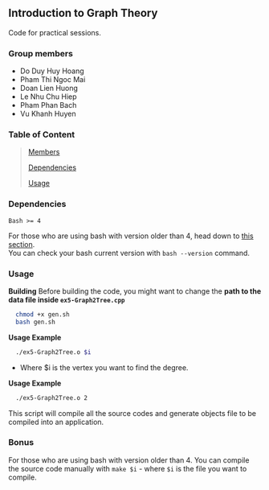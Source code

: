 ## Introduction to Graph Theory
Code for practical sessions. 
### <a name="Members" id="member"></a> Group members

* Do Duy Huy Hoang
* Pham Thi Ngoc Mai
* Doan Lien Huong
* Le Nhu Chu Hiep
* Pham Phan Bach
* Vu Khanh Huyen

### Table of Content
> [Members](#member)
>
> [Dependencies](#dependencies)
>
> [Usage](#usage)

### <a name="Dependencies" id="dependencies"></a> Dependencies
`Bash >= 4`

For those who are using bash with version older than 4, head down to [this section](#bonus). \
You can check your bash current version with `bash --version` command.

### <a name="Usage" id="usage"></a> Usage

**Building**
Before building the code, you might want to change the **path to the data file inside `ex5-Graph2Tree.cpp`** 

```bash
  chmod +x gen.sh
  bash gen.sh
```
**Usage Example**
```bash
  ./ex5-Graph2Tree.o $i
```

- Where $i is the vertex you want to find the degree.

**Usage Example**
```bash
  ./ex5-Graph2Tree.o 2
```

This script will compile all the source codes and generate objects file to be compiled into an application.

### <a name="bonus" id="bonus"></a> Bonus

For those who are using bash with version older than 4. You can compile the source code manually with `make $i` - where `$i` is the file you want to compile.
